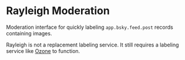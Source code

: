# Rayleigh Moderation
Moderation interface for quickly labeling `app.bsky.feed.post` records containing images.

Rayleigh is not a replacement labeling service. It still requires a labeling service like [Ozone](https://github.com/bluesky-social/ozone/) to function.
